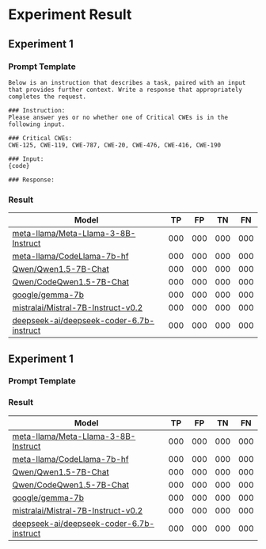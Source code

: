 # Experiment Result

## Experiment 1

### Prompt Template
```
Below is an instruction that describes a task, paired with an input that provides further context. Write a response that appropriately completes the request.

### Instruction:
Please answer yes or no whether one of Critical CWEs is in the following input.

### Critical CWEs:
CWE-125, CWE-119, CWE-787, CWE-20, CWE-476, CWE-416, CWE-190

### Input:
{code}

### Response:
```

### Result
| Model | TP | FP | TN | FN |
|-------|----|----|----|----|
| [meta-llama/Meta-Llama-3-8B-Instruct](https://huggingface.co/meta-llama/Meta-Llama-3-8B-Instruct) | 000 | 000 | 000 | 000 |
| [meta-llama/CodeLlama-7b-hf](meta-llama/CodeLlama-7b-hf) | 000 | 000 | 000 | 000 |
| [Qwen/Qwen1.5-7B-Chat](https://huggingface.co/Qwen/Qwen1.5-7B-Chat) | 000 | 000 | 000 | 000 |
| [Qwen/CodeQwen1.5-7B-Chat](https://huggingface.co/Qwen/CodeQwen1.5-7B-Chat) | 000 | 000 | 000 | 000 |
| [google/gemma-7b](https://huggingface.co/google/gemma-7b) | 000 | 000 | 000 | 000 |
| [mistralai/Mistral-7B-Instruct-v0.2](https://huggingface.co/mistralai/Mistral-7B-Instruct-v0.2) | 000 | 000 | 000 | 000 |
| [deepseek-ai/deepseek-coder-6.7b-instruct](https://huggingface.co/deepseek-ai/deepseek-coder-6.7b-instruct) | 000 | 000 | 000 | 000 |

## Experiment 1

### Prompt Template

### Result
| Model | TP | FP | TN | FN |
|-------|----|----|----|----|
| [meta-llama/Meta-Llama-3-8B-Instruct](https://huggingface.co/meta-llama/Meta-Llama-3-8B-Instruct) | 000 | 000 | 000 | 000 |
| [meta-llama/CodeLlama-7b-hf](meta-llama/CodeLlama-7b-hf) | 000 | 000 | 000 | 000 |
| [Qwen/Qwen1.5-7B-Chat](https://huggingface.co/Qwen/Qwen1.5-7B-Chat) | 000 | 000 | 000 | 000 |
| [Qwen/CodeQwen1.5-7B-Chat](https://huggingface.co/Qwen/CodeQwen1.5-7B-Chat) | 000 | 000 | 000 | 000 |
| [google/gemma-7b](https://huggingface.co/google/gemma-7b) | 000 | 000 | 000 | 000 |
| [mistralai/Mistral-7B-Instruct-v0.2](https://huggingface.co/mistralai/Mistral-7B-Instruct-v0.2) | 000 | 000 | 000 | 000 |
| [deepseek-ai/deepseek-coder-6.7b-instruct](https://huggingface.co/deepseek-ai/deepseek-coder-6.7b-instruct) | 000 | 000 | 000 | 000 |
